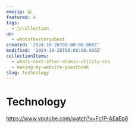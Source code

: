 ```yaml
---
emojip: 💻
featured: 4
tags:
  - 📂/collection
up:
  - whatsthestoryabout
created: '2024-10-26T00:00:00.000Z'
modified: '2024-10-26T00:00:00.000Z'
collectionItems:
  - whats-next-after-atomic-utility-css
  - making-my-website-guestbook
slug: technology
---
```

# Technology

<https://www.youtube.com/watch?v=Fc1P-AEaEp8>
